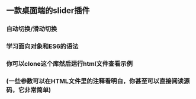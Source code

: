 
## 一款桌面端的slider插件

### 自动切换/滑动切换


### 学习面向对象和ES6的语法

### 你可以clone这个库然后运行html文件查看示例

### (一些参数可以在HTML文件里的注释看明白，你甚至可以直接阅读源码，它非常简单)